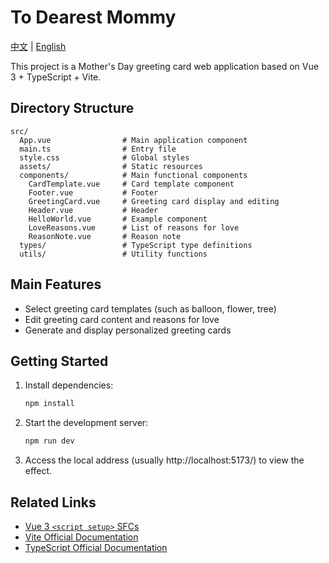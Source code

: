 # To Dearest Mommy

[中文](README.md) | [English](README_EN.md)

This project is a Mother's Day greeting card web application based on Vue 3 + TypeScript + Vite.

## Directory Structure

```
src/
  App.vue                # Main application component
  main.ts                # Entry file
  style.css              # Global styles
  assets/                # Static resources
  components/            # Main functional components
    CardTemplate.vue     # Card template component
    Footer.vue           # Footer
    GreetingCard.vue     # Greeting card display and editing
    Header.vue           # Header
    HelloWorld.vue       # Example component
    LoveReasons.vue      # List of reasons for love
    ReasonNote.vue       # Reason note
  types/                 # TypeScript type definitions
  utils/                 # Utility functions
```

## Main Features
- Select greeting card templates (such as balloon, flower, tree)
- Edit greeting card content and reasons for love
- Generate and display personalized greeting cards

## Getting Started

1. Install dependencies:
   ```powershell
   npm install
   ```
2. Start the development server:
   ```powershell
   npm run dev
   ```
3. Access the local address (usually http://localhost:5173/) to view the effect.

## Related Links
- [Vue 3 `<script setup>` SFCs](https://v3.vuejs.org/api/sfc-script-setup.html#sfc-script-setup)
- [Vite Official Documentation](https://vitejs.dev/)
- [TypeScript Official Documentation](https://www.typescriptlang.org/)